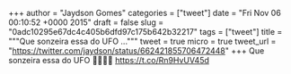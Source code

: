 
+++
author = "Jaydson Gomes"
categories = ["tweet"]
date = "Fri Nov 06 00:10:52 +0000 2015"
draft = false
slug = "0adc10295e67dc4c405b6dfd97c175b642b32217"
tags = ["tweet"]
title = """Que sonzeira essa do UFO ..."""
tweet = true
micro = true
tweet_url = "https://twitter.com/jaydson/status/662421855706472448"
+++
Que sonzeira essa do UFO 🎵🤘🎵🤘 https://t.co/Rn9HvUV45d
